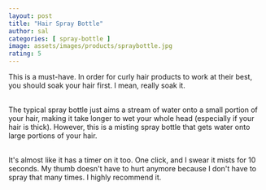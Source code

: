 ```yaml
---
layout: post
title: "Hair Spray Bottle"
author: sal
categories: [ spray-bottle ]
image: assets/images/products/spraybottle.jpg
rating: 5
---
```

This is a must-have. In order for curly hair products to work at their best, you should soak your hair first. I mean, really soak it.<br><br>

The typical spray bottle just aims a stream of water onto a small portion of your hair, making it take longer to wet your whole head (especially if your hair is thick). However, this is a misting spray bottle that gets water onto large portions of your hair.<br><br>

It's almost like it has a timer on it too. One click, and I swear it mists for 10 seconds. My thumb doesn't have to hurt anymore because I don't have to spray that many times. I highly recommend it.<br><br>
